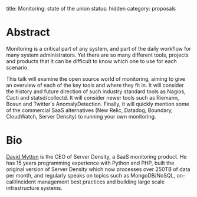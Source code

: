title: Monitoring: state of the union
status: hidden
category: proposals

 # Abstract
 
 Monitoring is a critical part of any system, and part of the daily workflow for many system administrators. Yet there are so many different tools, projects and products that it can be difficult to know which one to use for each scenario.
 
 This talk will examine the open source world of monitoring, aiming to give an overview of each of the key tools and where they fit in. It will consider the history and future direction of such industry standard tools as Nagios, Cacti and statsd/collectd. It will consider newer tools such as Riemann, Bosun and Twitter's AnomalyDetection. Finally, it will quickly mention some of the commercial SaaS alternatives (New Relic, Datadog, Boundary, CloudWatch, Server Density) to running your own monitoring.

 # Bio

[David Mytton](https://twitter.com/davidmytton) is the CEO of Server Density, a SaaS monitoring product. He has 15 years programming experience with Python and PHP, built the original version of Server Density which now processes over 250TB of data per month, and regularly speaks on topics such as MongoDB/NoSQL, on-call/incident management best practices and building large scale infrastructure systems. 

